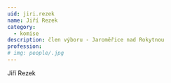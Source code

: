 ```yaml
---
uid: jiri.rezek
name: Jiří Rezek
category:
  - komise
description: člen výboru - Jaroměřice nad Rokytnou
profession: 
# img: people/.jpg
---
```


Jiří Rezek
